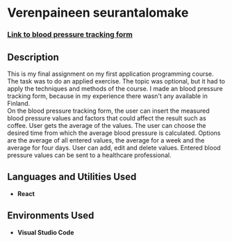 <h1>Verenpaineen seurantalomake</h1>

 ### [Link to blood pressure tracking form](https://ojesa040-xamk.github.io/verenpaineen_seurantalomake/)

<h2>Description</h2>
This is my final assignment on my first application programming course. The task was to do an applied exercise. The topic was optional, but it had to apply the techniques and methods of the course. I made an blood pressure tracking form, because in my experience there wasn't any available in Finland. 
<br />
On the blood pressure tracking form, the user can insert the measured blood pressure values ​​​​and factors that could affect the result such as coffee.
User gets the average of the values. The user can choose the desired time from which the average blood pressure is calculated. Options are the average of all entered values, the average for a week and the average for four days. 
User can add, edit and delete values. Entered blood pressure values can be sent to a healthcare professional. 

<h2>Languages and Utilities Used</h2>

- <b>React</b> 

<h2>Environments Used </h2>

- <b>Visual Studio Code</b>
